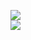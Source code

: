 [![](https://img.shields.io/badge/Made%20With-Github%20Spray-lightgrey.svg?style=for-the-badge&logo=github)](https://github.com/Annihil/github-spray#24164)  
[![](https://i.imgur.com/2DrTn0Z.gif)](https://github.com/Annihil/github-spray)